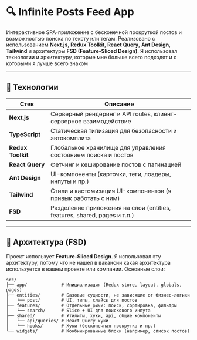 # 🔍 Infinite Posts Feed App

Интерактивное SPA-приложение с бесконечной прокруткой постов и возможностью поиска по тексту или тегам. Реализовано с использованием **Next.js**, **Redux Toolkit**, **React Query**, **Ant Design**, **Tailwind** и архитектуры **FSD (Feature-Sliced Design)**. Я использовал технологии и архитектуру, которые мне больше всего подходят и с которыми я лучше всего знаком

---

## 🚀 Технологии

| Стек              | Описание                                                                |
|------------------ |-------------------------------------------------------------------------|
| **Next.js**       | Серверный рендеринг и API routes, клиент-серверное взаимодействие       |
| **TypeScript**    | Статическая типизация для безопасности и автокомплита                   |
| **Redux Toolkit** | Глобальное хранилище для управления состоянием поиска и постов          |
| **React Query**   | Фетчинг и кеширование постов с пагинацией                               |
| **Ant Design**    | UI-компоненты (карточки, теги, лоадеры, инпуты и пр.)                   |
| **Tailwind**      | Стили и кастомизация UI-компонентов (я привык работать с ним)           |
| **FSD**           | Разделение приложения на слои (entities, features, shared, pages и т.п.)|

---

## 🧱 Архитектура (FSD)

Проект использует **Feature-Sliced Design**. Я использовал эту архитектуру, потому что не нашел в вакансии какая архитектура используется в вашем проекте или компании. Основные слои:
```
src/
├── app/             # Инициализация (Redux store, layout, globals, pages)
├── entities/        # Базовые сущности, не зависящие от бизнес-логики
│   └── post/        # UI, типы, слайсы для постов
├── features/        # Отдельные фичи: поиск, сортировка, фильтры
│   └── search/      # Slice + UI для поискового инпута
├── shared/          # Утилиты, хуки, api, общие компоненты
│   └── api/queries/ # React Query хуки
│   └── hooks/       # Хуки (бесконечная прокрутка и пр.)
└── widgets/         # Комбинированные блоки (например, список постов)
```


